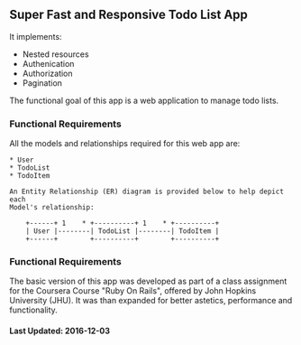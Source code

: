 ## Super Fast and Responsive Todo List App
It implements:

  * Nested resources
  * Authenication
  * Authorization
  * Pagination

The functional goal of this app is a web application to 
manage todo lists.

### Functional Requirements
All the models and relationships required for this web app are:

    * User
    * TodoList
    * TodoItem

    An Entity Relationship (ER) diagram is provided below to help depict each 
    Model's relationship:

        +------+ 1    * +----------+ 1    * +----------+
        | User |--------| TodoList |--------| TodoItem | 
        +------+        +----------+        +----------+
        
### Functional Requirements

   The basic version of this app was developed as part of a class assignment for the Coursera Course "Ruby On Rails", offered by John Hopkins University (JHU). It was than expanded for better astetics, performance and functionality.

#### Last Updated: 2016-12-03

